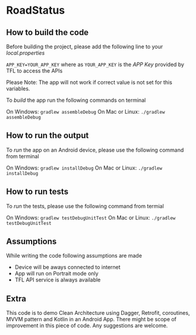 # RoadStatus
## How to build the code
Before building the project, please add the following line to your *local.properties*

`APP_KEY=YOUR_APP_KEY`
where as
`YOUR_APP_KEY` is the *APP Key* provided by TFL to access the APIs

Please Note: The app will not work if correct value is not set for this variables.

To *build* the app run the following commands on terminal

On Windows: `gradlew assembleDebug`
On Mac or Linux: `./gradlew assembleDebug`

## How to run the output
To *run* the app on an Android device, please use the following command from terminal

On Windows: `gradlew installDebug`
On Mac or Linux: `./gradlew installDebug`

## How to run tests
To *run* the tests, please use the following command from termial

On Windows: `gradlew testDebugUnitTest`
On Mac or Linux: `./gradlew testDebugUnitTest`

## Assumptions
While writing the code following assumptions are made
- Device will be aways connected to internet
- App will run on Portrait mode only
- TFL API service is always available

## Extra
This code is to demo Clean Architecture using Dagger, Retrofit, coroutines, MVVM pattern and Kotlin in an Android App.
There might be scope of improvement in this piece of code. Any suggestions are welcome.

